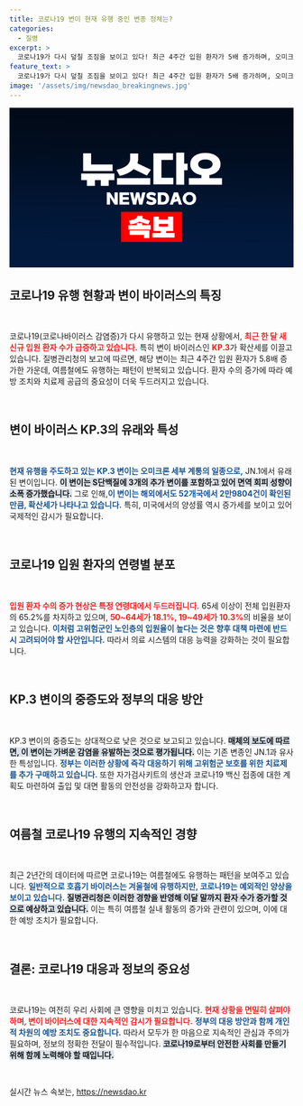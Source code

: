 ```yaml
---
title: 코로나19 변이 현재 유행 중인 변종 정체는?
categories:
  - 질병
excerpt: >
  코로나19가 다시 덮칠 조짐을 보이고 있다! 최근 4주간 입원 환자가 5배 증가하며, 오미크론 KP.3 변이가 여름철 유행을 주도하고 있다. 질병청은 이달 말까지 환자 수가 더 늘어날 것이라 경고하며, 정부의 적극적인 대응 방침도 주목받고 있다.
feature_text: >
  코로나19가 다시 덮칠 조짐을 보이고 있다! 최근 4주간 입원 환자가 5배 증가하며, 오미크론 KP.3 변이가 여름철 유행을 주도하고 있다. 질병청은 이달 말까지 환자 수가 더 늘어날 것이라 경고하며, 정부의 적극적인 대응 방침도 주목받고 있다.
image: '/assets/img/newsdao_breakingnews.jpg'
---
```


<p><img src="/assets/img/newsdao_breakingnews.jpg" alt="bookingtag 속보" /></p>

<h2 data-ke-size="size26">코로나19 유행 현황과 변이 바이러스의 특징</h2>

<p data-ke-size="size16">&nbsp;</p>

<p>코로나19(코로나바이러스 감염증)가 다시 유행하고 있는 현재 상황에서, <b><span style="color: #ee2323;">최근 한 달 새 신규 입원 환자 수가 급증하고 있습니다.</span></b> 특히 변이 바이러스인 <b><span style="color: #ee2323;">KP.3</span></b>가 확산세를 이끌고 있습니다. 질병관리청의 보고에 따르면, 해당 변이는 최근 4주간 입원 환자가 5.8배 증가한 가운데, 여름철에도 유행하는 패턴이 반복되고 있습니다. 환자 수의 증가에 따라 예방 조치와 치료제 공급의 중요성이 더욱 두드러지고 있습니다.</p>

<p data-ke-size="size16">&nbsp;</p>

<h2 data-ke-size="size26">변이 바이러스 KP.3의 유래와 특성</h2>

<p data-ke-size="size16">&nbsp;</p>

<p><b><span style="color: #1a5490;">현재 유행을 주도하고 있는 KP.3 변이는 오미크론 세부 계통의 일종으로,</span></b> JN.1에서 유래된 변이입니다. <b><span style="background-color: #21538527;">이 변이는 S단백질에 3개의 추가 변이를 포함하고 있어 면역 회피 성향이 소폭 증가했습니다.</span></b> 그로 인해,<b><span style="color: #1a5490;">이 변이는 해외에서도 52개국에서 2만9804건이 확인된 만큼, 확산세가 나타나고 있습니다.</span></b> 특히, 미국에서의 양성률 역시 증가세를 보이고 있어 국제적인 감시가 필요합니다.</p>

<p data-ke-size="size16">&nbsp;</p>

<h2 data-ke-size="size26">코로나19 입원 환자의 연령별 분포</h2>

<p data-ke-size="size16">&nbsp;</p>

<p><b><span style="color: #ee2323;">입원 환자 수의 증가 현상은 특정 연령대에서 두드러집니다.</span></b> 65세 이상이 전체 입원환자의 65.2%를 차지하고 있으며, <b><span style="color: #ee2323;">50~64세가 18.1%, 19~49세가 10.3%</span></b>의 비율을 보이고 있습니다. <b><span style="color: #1a5490;">이처럼 고위험군인 노인층의 입원율이 높다는 것은 향후 대책 마련에 반드시 고려되어야 할 사안입니다.</span></b> 따라서 의료 시스템의 대응 능력을 강화하는 것이 필요합니다.</p>

<p data-ke-size="size16">&nbsp;</p>

<h2 data-ke-size="size26">KP.3 변이의 중증도와 정부의 대응 방안</h2>

<p data-ke-size="size16">&nbsp;</p>

<p>KP.3 변이의 중증도는 상대적으로 낮은 것으로 보고되고 있습니다. <b><span style="background-color: #21538527;">매체의 보도에 따르면, 이 변이는 가벼운 감염을 유발하는 것으로 평가됩니다.</span></b> 이는 기존 변종인 JN.1과 유사한 특성입니다. <b><span style="color: #1a5490;">정부는 이러한 상황에 즉각 대응하기 위해 고위험군 보호를 위한 치료제를 추가 구매하고 있습니다.</span></b> 또한 자가검사키트의 생산과 코로나19 백신 접종에 대한 계획도 마련하여 출입 및 대면 활동의 안전성을 강화하고자 합니다.</p>

<p data-ke-size="size16">&nbsp;</p>

<h2 data-ke-size="size26">여름철 코로나19 유행의 지속적인 경향</h2>

<p data-ke-size="size16">&nbsp;</p>

<p>최근 2년간의 데이터에 따르면 코로나19는 여름철에도 유행하는 패턴을 보여주고 있습니다. <b><span style="color: #1a5490;">일반적으로 호흡기 바이러스는 겨울철에 유행하지만, 코로나19는 예외적인 양상을 보이고 있습니다.</span></b> <b><span style="background-color: #21538527;">질병관리청은 이러한 경향을 반영해 이달 말까지 환자 수가 증가할 것으로 예상하고 있습니다.</span></b> 이는 특히 여름철 실내 활동의 증가와 관련이 있으며, 이에 대한 예방 조치가 필요합니다.</p>

<p data-ke-size="size16">&nbsp;</p>

<h2 data-ke-size="size26">결론: 코로나19 대응과 정보의 중요성</h2>

<p data-ke-size="size16">&nbsp;</p>

<p>코로나19는 여전히 우리 사회에 큰 영향을 미치고 있습니다. <b><span style="color: #ee2323;">현재 상황을 면밀히 살펴야 하며, 변이 바이러스에 대한 지속적인 감시가 필요합니다.</span></b> <b><span style="color: #1a5490;">정부의 대응 방안과 함께 개인적 차원의 예방 조치도 중요합니다.</span></b> 따라서 모두가 한 마음으로 지속적인 관심과 주의가 필요하며, 정보의 정확한 전달이 필수적입니다. <b><span style="background-color: #21538527;">코로나19로부터 안전한 사회를 만들기 위해 함께 노력해야 할 때입니다.</span></b></p>

<p data-ke-size="size16">&nbsp;</p>
실시간 뉴스 속보는, <a href="https://newsdao.kr" rel="dofollow">https://newsdao.kr</a>


